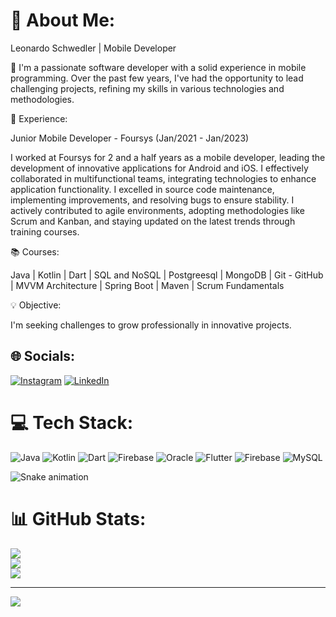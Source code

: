 # 💫 About Me:
Leonardo Schwedler | Mobile Developer<br>

📱 I'm a passionate software developer with a solid experience in mobile programming. Over the past few years, I've had the opportunity to lead challenging projects, refining my skills in various technologies and methodologies.

💼 Experience:

Junior Mobile Developer - Foursys (Jan/2021 - Jan/2023)

I worked at Foursys for 2 and a half years as a mobile developer, leading the development of innovative applications for Android and iOS. I effectively collaborated in multifunctional teams, integrating technologies to enhance application functionality. I excelled in source code maintenance, implementing improvements, and resolving bugs to ensure stability. I actively contributed to agile environments, adopting methodologies like Scrum and Kanban, and staying updated on the latest trends through training courses.

📚 Courses:

Java | Kotlin | Dart | SQL and NoSQL | Postgreesql | MongoDB | Git - GitHub | MVVM Architecture | Spring Boot | Maven | Scrum Fundamentals


💡 Objective:

I'm seeking challenges to grow professionally in innovative projects.

## 🌐 Socials:
[![Instagram](https://img.shields.io/badge/Instagram-%23E4405F.svg?logo=Instagram&logoColor=white)](https://www.instagram.com/developer_ls/) [![LinkedIn](https://img.shields.io/badge/LinkedIn-%230077B5.svg?logo=linkedin&logoColor=white)](https://www.linkedin.com/in/leonardo-schwedler-4761001a3/) 

# 💻 Tech Stack:
![Java](https://img.shields.io/badge/java-%23ED8B00.svg?style=for-the-badge&logo=openjdk&logoColor=white) ![Kotlin](https://img.shields.io/badge/kotlin-%237F52FF.svg?style=for-the-badge&logo=kotlin&logoColor=white) ![Dart](https://img.shields.io/badge/dart-%230175C2.svg?style=for-the-badge&logo=dart&logoColor=white) ![Firebase](https://img.shields.io/badge/firebase-%23039BE5.svg?style=for-the-badge&logo=firebase) ![Oracle](https://img.shields.io/badge/Oracle-F80000?style=for-the-badge&logo=oracle&logoColor=white) ![Flutter](https://img.shields.io/badge/Flutter-%2302569B.svg?style=for-the-badge&logo=Flutter&logoColor=white) ![Firebase](https://img.shields.io/badge/Firebase-039BE5?style=for-the-badge&logo=Firebase&logoColor=white) ![MySQL](https://img.shields.io/badge/mysql-%2300000f.svg?style=for-the-badge&logo=mysql&logoColor=white) 

![Snake animation](https://github.com/leehxd/leehxd/blob/output/github-contribution-grid-snake.svg)

# 📊 GitHub Stats:
![](https://github-readme-stats.vercel.app/api?username=leoschwedler&theme=radical&hide_border=false&include_all_commits=true&count_private=false)<br/>
![](https://github-readme-streak-stats.herokuapp.com/?user=leoschwedler&theme=radical&hide_border=false)<br/>
![](https://github-readme-stats.vercel.app/api/top-langs/?username=leoschwedler&theme=radical&hide_border=false&include_all_commits=true&count_private=false&layout=compact)

---
[![](https://visitcount.itsvg.in/api?id=leoschwedler&icon=0&color=0)](https://visitcount.itsvg.in)

<!-- Proudly created with GPRM ( https://gprm.itsvg.in ) -->
